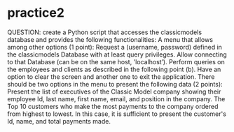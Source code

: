 # practice2
QUESTION: 
create a Python script that accesses the classicmodels database and provides the following functionalities:
A menu that allows among other options (1 point):
Request a (username, password) defined in the classicmodels Database with at least query privileges.
Allow connecting to that Database (can be on the same host, 'localhost’).
Perform queries on the employees and clients as described in the following point (b).
Have an option to clear the screen and another one to exit the application.
 There should be two options in the menu to present the following data (2 points):
Present the list of executives of the Classic Model company showing their employee Id, last name, first name, email, and position in the company.
The Top 10 customers who make the most payments to the company ordered from highest to lowest. In this case, it is sufficient to present the customer's Id, name, and total payments made.


